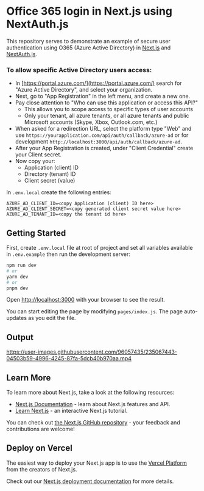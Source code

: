 # Office 365 login in Next.js using NextAuth.js
This repository serves to demonstrate an example of secure user authentication using O365 (Azure Active Directory) in [Next.js](https://nextjs.org/) and [NextAuth.js](https://next-auth.js.org/).

### To allow specific Active Directory users access:

*   In [https://portal.azure.com/](https://portal.azure.com/) search for "Azure Active Directory", and select your organization.
*   Next, go to "App Registration" in the left menu, and create a new one.
*   Pay close attention to "Who can use this application or access this API?"
    *   This allows you to scope access to specific types of user accounts
    *   Only your tenant, all azure tenants, or all azure tenants and public Microsoft accounts (Skype, Xbox, Outlook.com, etc.)
*   When asked for a redirection URL, select the platform type "Web" and use `https://yourapplication.com/api/auth/callback/azure-ad` or for development `http://localhost:3000/api/auth/callback/azure-ad`.
*   After your App Registration is created, under "Client Credential" create your Client secret.
*   Now copy your:
    *   Application (client) ID
    *   Directory (tenant) ID
    *   Client secret (value)

In `.env.local` create the following entries:
```
AZURE_AD_CLIENT_ID=<copy Application (client) ID here>
AZURE_AD_CLIENT_SECRET=<copy generated client secret value here>
AZURE_AD_TENANT_ID=<copy the tenant id here>
```

## Getting Started

First, create `.env.local` file at root of project and set all variables available in `.env.example` then run the development server:

```bash
npm run dev
# or
yarn dev
# or
pnpm dev
```

Open [http://localhost:3000](http://localhost:3000) with your browser to see the result.

You can start editing the page by modifying `pages/index.js`. The page auto-updates as you edit the file.

## Output

https://user-images.githubusercontent.com/96057435/235067443-04503b59-4996-4245-87fa-5dcb40b970aa.mp4

## Learn More

To learn more about Next.js, take a look at the following resources:

- [Next.js Documentation](https://nextjs.org/docs) - learn about Next.js features and API.
- [Learn Next.js](https://nextjs.org/learn) - an interactive Next.js tutorial.

You can check out [the Next.js GitHub repository](https://github.com/vercel/next.js/) - your feedback and contributions are welcome!

## Deploy on Vercel

The easiest way to deploy your Next.js app is to use the [Vercel Platform](https://vercel.com/new?utm_medium=default-template&filter=next.js&utm_source=create-next-app&utm_campaign=create-next-app-readme) from the creators of Next.js.

Check out our [Next.js deployment documentation](https://nextjs.org/docs/deployment) for more details.
